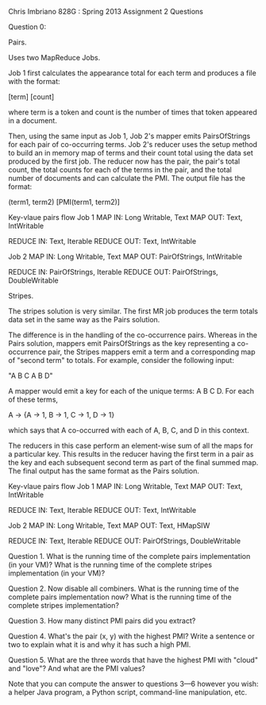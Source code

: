 Chris Imbriano
828G : Spring 2013
Assignment 2 Questions

Question 0:

Pairs.

Uses two MapReduce Jobs.

Job 1 first calculates the appearance total for each term and produces a file with the format:

[term] [count]

where term is a token and count is the number of times that token appeared in a document.

Then, using the same input as Job 1, Job 2's mapper emits PairsOfStrings for each pair of co-occurring terms. Job 2's reducer uses the setup method to build an in memory map of terms and their count total using the data set produced by the first job. The reducer now has the pair, the pair's total count, the total counts for each of the terms in the pair, and the total number of documents and can calculate the PMI. The output file has the format:

(term1, term2) [PMI(term1, term2)]


Key-vlaue pairs flow
Job 1
MAP IN:  Long Writable, Text
MAP OUT: Text, IntWritable

REDUCE IN:  Text, Iterable<IntWritable>
REDUCE OUT: Text, IntWritable

Job 2
MAP IN:  Long Writable, Text
MAP OUT: PairOfStrings, IntWritable

REDUCE IN: 	PairOfStrings, Iterable<IntWritable>
REDUCE OUT: PairOfStrings, DoubleWritable


Stripes.

The stripes solution is very similar. The first MR job produces the term totals data set in the same way as the Pairs solution. 

The difference is in the handling of the co-occurrence pairs.  Whereas in the Pairs solution, mappers emit PairsOfStrings as the key representing a co-occurrence pair, the Stripes mappers emit a term and a corresponding map of "second term" to totals.  For example, consider the following input:

"A B C A B D"

A mapper would emit a key for each of the unique terms: A B C D.  For each of these terms,

A -> {A -> 1, B -> 1, C -> 1, D -> 1}

which says that A co-occurred with each of A, B, C, and D in this context.

The reducers in this case perform an element-wise sum of all the maps for a particular key.  This results in the reducer having the first term in a pair as the key and each subsequent second term as part of the final summed map.  The final output has the same format as the Pairs solution.


Key-vlaue pairs flow
Job 1
MAP IN:  Long Writable, Text
MAP OUT: Text, IntWritable

REDUCE IN:  Text, Iterable<IntWritable>
REDUCE OUT: Text, IntWritable

Job 2
MAP IN:  Long Writable, Text
MAP OUT: Text, HMapSIW

REDUCE IN: 	Text, Iterable<HMapSIW>
REDUCE OUT: PairOfStrings, DoubleWritable



Question 1. What is the running time of the complete pairs implementation (in your VM)? What is the running time of the complete stripes implementation (in your VM)?



Question 2. Now disable all combiners. What is the running time of the complete pairs implementation now? What is the running time of the complete stripes implementation?

Question 3. How many distinct PMI pairs did you extract?

Question 4. What's the pair (x, y) with the highest PMI? Write a sentence or two to explain what it is and why it has such a high PMI.

Question 5. What are the three words that have the highest PMI with "cloud" and "love"? And what are the PMI values?

Note that you can compute the answer to questions 3—6 however you wish: a helper Java program, a Python script, command-line manipulation, etc.